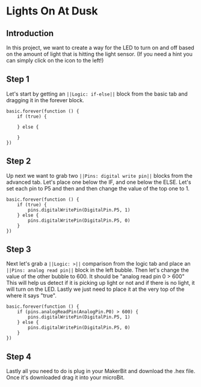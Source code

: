 # Lights On At Dusk

## Introduction 

In this project, we want to create a way for the LED to turn on and off based on the amount of light that is hitting the light sensor. (If you need a hint you can simply click on the icon to the left!)

## Step 1

Let's start by getting an ``||Logic: if-else||`` block from the basic tab and dragging it in the forever block. 

```blocks 
basic.forever(function () {
    if (true) {
    	
    } else {
    	
    }
})
```

## Step 2

Up next we want to grab two ``||Pins: digital write pin||`` blocks from the advanced tab. Let's place one below the IF, and one below the ELSE. Let's set each pin to P5 and then and then change the value of the top one to 1.

```blocks
basic.forever(function () {
    if (true) {
        pins.digitalWritePin(DigitalPin.P5, 1)
    } else {
        pins.digitalWritePin(DigitalPin.P5, 0)
    }
})
```

## Step 3
Next let's grab a ``||Logic: >||`` comparison from the logic tab and place an ``||Pins: analog read pin||`` block in the left bubble. Then let's change the value of the other bubble to 600. It should be "analog read pin 0 > 600" This will help us detect if it is picking up light or not and if there is no light, it will turn on the LED. Lastly we just need to place it at the very top of the where it says "true".

```blocks
basic.forever(function () {
    if (pins.analogReadPin(AnalogPin.P0) > 600) {
        pins.digitalWritePin(DigitalPin.P5, 1)
    } else {
        pins.digitalWritePin(DigitalPin.P5, 0)
    }
})
```

## Step 4 

Lastly all you need to do is plug in your MakerBit and download the .hex file. Once it's downloaded drag it into your microBit.
